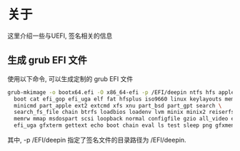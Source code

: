 # 关于
这里介绍一些与UEFI, 签名相关的信息

## 生成 grub EFI 文件
使用以下命令, 可以生成定制的 grub EFI 文件
```bash
grub-mkimage -o bootx64.efi -O x86_64-efi -p /EFI/deepin ntfs hfs appleldr \
  boot cat efi_gop efi_uga elf fat hfsplus iso9660 linux keylayouts memdisk \
  minicmd part_apple ext2 extcmd xfs xnu part_bsd part_gpt search \
  search_fs_file chain btrfs loadbios loadenv lvm minix minix2 reiserfs \
  memrw mmap msdospart scsi loopback normal configfile gzio all_video efi_gop \
  efi_uga gfxterm gettext echo boot chain eval ls test sleep png gfxmenu
```
其中, -p /EFI/deepin 指定了签名文件的目录路径为 /EFI/deepin.